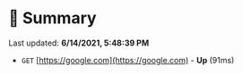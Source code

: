 # 📖 Summary
Last updated: **6/14/2021, 5:48:39 PM**

- `GET` [https://google.com](https://google.com) - **Up** (91ms)
